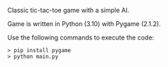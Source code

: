 Classic tic-tac-toe game with a simple AI. 

Game is written in Python (3.10) with Pygame (2.1.2). 


Use the following commands to execute the code:

```
> pip install pygame
> python main.py
```
